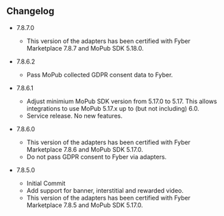 ## Changelog
* 7.8.7.0
  * This version of the adapters has been certified with Fyber Marketplace 7.8.7 and MoPub SDK 5.18.0.
  
* 7.8.6.2
  * Pass MoPub collected GDPR consent data to Fyber.
  
* 7.8.6.1
  * Adjust minimium MoPub SDK version from 5.17.0 to 5.17. This allows integrations to use MoPub 5.17.x up to (but not including) 6.0.
  * Service release. No new features. 

* 7.8.6.0
  * This version of the adapters has been certified with Fyber Marketplace 7.8.6 and MoPub SDK 5.17.0.
  * Do not pass GDPR consent to Fyber via adapters.

* 7.8.5.0 
  * Initial Commit
  * Add support for banner, interstitial and rewarded video.
  * This version of the adapters has been certified with Fyber Marketplace 7.8.5 and MoPub SDK 5.17.0.
